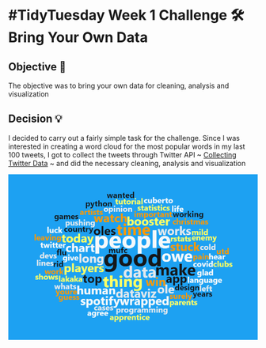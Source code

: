 # #TidyTuesday Week 1 Challenge 🛠 Bring Your Own Data

## Objective 🧾
The objective was to bring your own data for cleaning, analysis and visualization

## Decision 💡
I decided to carry out a fairly simple task for the challenge. Since I was interested in creating a word cloud for the most popular words in my last 100 tweets, I got to collect the tweets through Twitter API ~ [Collecting Twitter Data](https://cran.r-project.org/web/packages/rtweet/vignettes/auth.html) ~ and did the necessary cleaning, analysis and visualization

![This is an image](https://github.com/flaviankyande/tidy-tuesdays/blob/main/2022/week-1/my-twitter-word-cloud.png)
